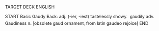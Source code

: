 TARGET DECK
ENGLISH

START
Basic
Gaudy
Back: adj. (-ier, -iest) tastelessly showy.  gaudily adv. Gaudiness n. [obsolete gaud ornament, from latin gaudeo rejoice]
END
